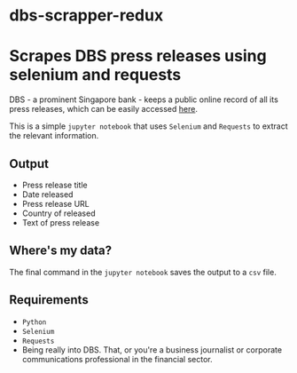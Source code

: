 # dbs-scrapper-redux
# Scrapes DBS press releases using selenium and requests

DBS - a prominent Singapore bank - keeps a public online record of all its press releases, which can be easily accessed <a href='https://www.dbs.com/media/news-list.page'>here</a>.

 This is a simple `jupyter notebook` that uses `Selenium` and `Requests` to extract the relevant information.

 ## Output

 - Press release title
 - Date released
 - Press release URL
 - Country of released
 - Text of press release

 ## Where's my data?
 The final command in the `jupyter notebook` saves the output to a `csv` file.

 ## Requirements
 - `Python`
 - `Selenium`
 - `Requests`
 - Being really into DBS. That, or you're a business journalist or corporate communications professional in the financial sector.
